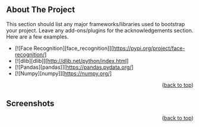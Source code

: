 <!-- ABOUT THE PROJECT -->
## About The Project



This section should list any major frameworks/libraries used to bootstrap your project. Leave any add-ons/plugins for the acknowledgements section. Here are a few examples.

* [![Face Recognition][face_recognition]][https://pypi.org/project/face-recognition/]
* [![dlib][dlib]][http://dlib.net/python/index.html]
* [![Pandas][pandas]][https://pandas.pydata.org/]
* [![Numpy][numpy]][https://numpy.org/]


<p align="right">(<a href="#readme-top">back to top</a>)</p>

<!-- USAGE EXAMPLES -->
## Screenshots



<p align="right">(<a href="#readme-top">back to top</a>)</p>
